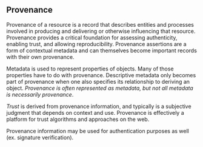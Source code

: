 ##  Provenance

Provenance of a resource is a record that describes entities and processes involved in producing and delivering or otherwise influencing that resource. Provenance provides a critical foundation for assessing authenticity, enabling trust, and allowing reproducibility. Provenance assertions are a form of contextual metadata and can themselves become important records with their own provenance.

<!-- Provenance refers to the sources of information, such as entities and processes, involved in producing or delivering an artifact. The provenance of information is crucial to making determinations about whether information is trusted, how to integrate diverse information sources, and how to give credit to originators when reusing information. -->

Metadata is used to represent properties of objects. Many of those properties have to do with provenance. Descriptive metadata only becomes part of provenance when one also specifies its relationship to deriving an object. *Provenance is often represented as metadata, but not all metadata is necessarily provenance*.

*Trust* is derived from provenance information, and typically is a subjective judgment that depends on context and use. Provenance is effectively a platform for trust algorithms and approaches on the web.

Provenance information may be used for authentication purposes as well (ex. signature verification).
